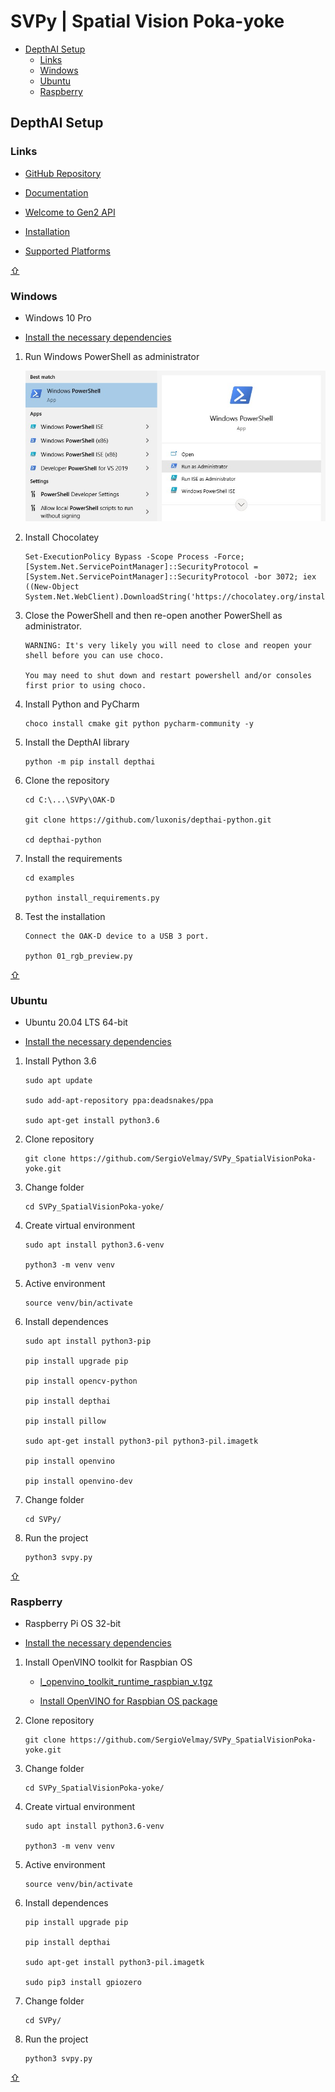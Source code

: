 # SVPy | Spatial Vision Poka-yoke <a id="top"></a>

- [DepthAI Setup](#depthai-setup)
    - [Links](#depthai-setup-links)
    - [Windows](#depthai-setup-windows)
    - [Ubuntu](#depthai-setup-ubuntu)
    - [Raspberry](#depthai-setup-raspberry)

## DepthAI Setup

### Links <a id="depthai-setup-links"></a>

- [GitHub Repository](https://github.com/luxonis/depthai-python)

- [Documentation](https://docs.luxonis.com/en/latest/)

- [Welcome to Gen2 API](https://docs.luxonis.com/projects/api/en/latest/)

- [Installation](https://docs.luxonis.com/projects/api/en/latest/install/)

- [Supported Platforms](https://docs.luxonis.com/projects/api/en/latest/install/#supported-platforms)

[⇧](#top)

### Windows <a id="depthai-setup-windows"></a>

- Windows 10 Pro

- [Install the necessary dependencies](https://docs.luxonis.com/projects/api/en/latest/install/#windows)

1. Run Windows PowerShell as administrator

    ![Windows PowerShell: Run as Administrator](./Images/windows_powershell.jpg)

2. Install Chocolatey
    ```
    Set-ExecutionPolicy Bypass -Scope Process -Force; [System.Net.ServicePointManager]::SecurityProtocol = [System.Net.ServicePointManager]::SecurityProtocol -bor 3072; iex ((New-Object System.Net.WebClient).DownloadString('https://chocolatey.org/install.ps1'))
    ```

3. Close the PowerShell and then re-open another PowerShell as administrator.
    ```
    WARNING: It's very likely you will need to close and reopen your shell before you can use choco.

    You may need to shut down and restart powershell and/or consoles first prior to using choco.
    ```

4. Install Python and PyCharm
    ```
    choco install cmake git python pycharm-community -y
    ```

5. Install the DepthAI library
    ```
    python -m pip install depthai
    ```

6. Clone the repository
    ```
    cd C:\...\SVPy\OAK-D

    git clone https://github.com/luxonis/depthai-python.git

    cd depthai-python
    ```

7. Install the requirements
    ```
    cd examples

    python install_requirements.py
    ```

8. Test the installation
    ```
    Connect the OAK-D device to a USB 3 port.

    python 01_rgb_preview.py
    ```

[⇧](#top)

### Ubuntu <a id="depthai-setup-ubuntu"></a>

- Ubuntu 20.04 LTS 64-bit

- [Install the necessary dependencies](https://docs.luxonis.com/projects/api/en/latest/install/#ubuntu)

1. Install Python 3.6
    ```
    sudo apt update

    sudo add-apt-repository ppa:deadsnakes/ppa

    sudo apt-get install python3.6
    ```

2. Clone repository
    ```
    git clone https://github.com/SergioVelmay/SVPy_SpatialVisionPoka-yoke.git
    ```

3. Change folder
    ```
    cd SVPy_SpatialVisionPoka-yoke/
    ```

4. Create virtual environment
    ```
    sudo apt install python3.6-venv

    python3 -m venv venv
    ```

5. Active environment
    ```
    source venv/bin/activate
    ```

6. Install dependences
    ```
    sudo apt install python3-pip

    pip install upgrade pip

    pip install opencv-python

    pip install depthai

    pip install pillow

    sudo apt-get install python3-pil python3-pil.imagetk

    pip install openvino

    pip install openvino-dev
    ```

8. Change folder
    ```
    cd SVPy/
    ```

9. Run the project
    ```
    python3 svpy.py
    ```

[⇧](#top)

### Raspberry <a id="depthai-setup-raspberry"></a>

- Raspberry Pi OS 32-bit

- [Install the necessary dependencies](https://docs.luxonis.com/projects/api/en/latest/install/#raspberry-pi-os)

1. Install OpenVINO toolkit for Raspbian OS
    - [l_openvino_toolkit_runtime_raspbian_v.tgz](https://storage.openvinotoolkit.org/repositories/openvino/packages/2021.4/)

    - [Install OpenVINO for Raspbian OS package](https://docs.openvinotoolkit.org/latest/openvino_docs_install_guides_installing_openvino_raspbian.html#install-package)

2. Clone repository
    ```
    git clone https://github.com/SergioVelmay/SVPy_SpatialVisionPoka-yoke.git
    ```

3. Change folder
    ```
    cd SVPy_SpatialVisionPoka-yoke/
    ```

4. Create virtual environment
    ```
    sudo apt install python3.6-venv

    python3 -m venv venv
    ```

5. Active environment
    ```
    source venv/bin/activate
    ```

6. Install dependences
    ```
    pip install upgrade pip

    pip install depthai

    sudo apt-get install python3-pil.imagetk

    sudo pip3 install gpiozero
    ```

8. Change folder
    ```
    cd SVPy/
    ```

9. Run the project
    ```
    python3 svpy.py
    ```

[⇧](#top)